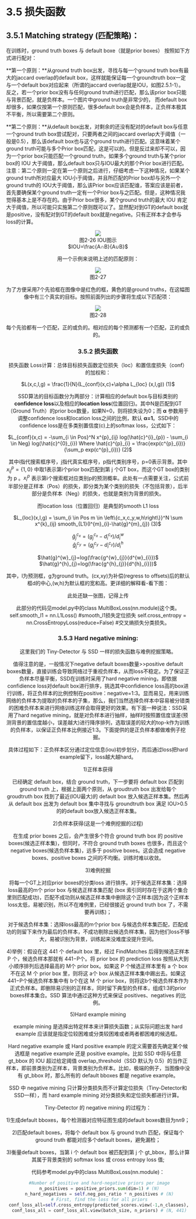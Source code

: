 # 3.5 损失函数

## 3.5.1 Matching strategy (匹配策略)：

在训练时，ground truth boxes 与 default boxe（就是prior boxes） 按照如下方式进行配对：

**第一个原则：**从ground truth box出发，寻找与每一个ground truth box有最大的jaccard overlap的default box，这样就能保证每一个groundtruth box一定与一个default box对应起来（所谓的jaccard overlap就是IOU，如图2.5.1-1）。 反之，若一个prior box没有与任何ground truth进行匹配，那么该prior box只能与背景匹配，就是负样本。一个图片中ground truth是非常少的， 而default box却很多，如果仅按第一个原则匹配，很多default box会是负样本，正负样本极其不平衡，所以需要第二个原则。

**第二个原则：**从default box出发，对剩余的还没有配对的default box与任意一个ground truth box尝试配对，只要两者之间的jaccard overlap大于阈值（一般是0.5），那么该default box也与这个ground truth进行匹配。这意味着某个ground truth可能与多个Prior box匹配，这是可以的。但是反过来却不可以，因为一个prior box只能匹配一个ground truth，如果多个ground truth与某个prior box的 IOU 大于阈值，那么default box只与IOU最大的那个Prior box进行匹配。注意：第二个原则一定在第一个原则之后进行，仔细考虑一下这种情况，如果某个ground truth所对应最大 IOU小于阈值，并且所匹配的Prior box却与另外一个ground truth的 IOU大于阈值，那么该Prior box应该匹配谁，答案应该是前者，首先要确保某个ground truth一定有一个Prior box与之匹配。但是，这种情况我觉得基本上是不存在的。由于Prior box很多，某个ground truth的最大 IOU 肯定大于阈值，所以可能只实施第二个原则既可以了。显然配对到GT的default box就是positive，没有配对到GT的default box就是negative。只有正样本才会参与loss的计算。

<div align=center>
<img src="https://raw.githubusercontent.com/datawhalechina/dive-into-cv-pytorch/master/markdown_imgs/chapter03/2-26.png">
</div>
<center>图2-26 IOU图示</center>
<center>$IOU=\frac{A∩B}{A∪B}$<center>


用一个示例来说明上述的匹配原则：

<div align=center>
<img src="https://raw.githubusercontent.com/datawhalechina/dive-into-cv-pytorch/master/markdown_imgs/chapter03/2-27.png">
</div>
<center>图2-27</center>

为了方便采用7个先验框在图像中是红色的框，黄色的是ground truths，在这幅图像中有三个真实的目标。按照前面列出的步骤将生成以下匹配项：

<div align=center>
<img src="https://raw.githubusercontent.com/datawhalechina/dive-into-cv-pytorch/master/markdown_imgs/chapter03/2-28.png">
</div>
<center>图2-28</center>

每个先验都有一个匹配，正的或负的。相对应的每个预测都有一个匹配，正的或负的。

### 3.5.2 损失函数

 损失函数 Loss计算：总体目标损失函数定位损失（loc）和置信度损失（conf）的加权和：

$L(x,c,l,g) = \frac{1}{N}(L_{conf}(x,c)+\alpha L_{loc} (x,l,g)) (1)$

SSD算法的目标函数分为两部分：计算相应的default box与目标类别的**confidence loss**以及相应的**location loss**(位置回归)。其中N是匹配到GT（Ground Truth）的prior box数量，如果N=0，则将损失设为0；而 **α** 参数用于调整confidence loss和location loss之间的比例，默认 **α=1**。SSD中的confidence loss是在多类别置信度(c)上的softmax loss，公式如下：

$L_{conf}(x,c) = -\sum_{i \in Pos}^N x^{p}_{ij} log(\hat{c}^{i}_{p}) - \sum_{i \in Neg} log(\hat{c}^{0}_{i})  Where \hat{c}^{p}_{i} = \frac{exp(c^{p}_{i})}{\sum_p exp(c^{p}_{i})} (2)$

其中i指代搜索框序号，j指代真实框序号，p指代类别序号，p=0表示背景。其中$x^{p}_{ij}=\left\{1,0\right\}$ 中取1表示第i个prior box匹配到第 j 个GT box，而这个GT box的类别为 p 。$x^{p}_{i}$ 表示第i个搜索框对应类别p的预测概率。此处有一点需要关注，公式前半部分是正样本（Pos）的损失，即分类为某个类别的损失（不包括背景），后半部分是负样本（Neg）的损失，也就是类别为背景的损失。

而location loss（位置回归）是典型的smooth L1 loss

$L_{loc}(x,l,g) = \sum_{i \in Pos  m \in \left\{c_x,c_y,w,h\right\}}^N \sum x^{k}_{ij} smooth_{L1}(l^{m}_{i}-\hat{g}^{m}_{j}) (3)$

$\hat{g}^{c_x}_{j}=(g^{c_x}_{j}-d^{c_x}_{i})/d^{w}_{i}$                   
$\hat{g}^{c_y}_{j}=(g^{c_y}_{j}-d^{c_y}_{i})/d^{h}_{i}$ 

$\hat{g}^{w}_{j}=log(\frac{g^{w}_{j}}{d^{w}_{i}})$                        
$\hat{g}^{h}_{j}=log(\frac{g^{h}_{j}}{d^{h}_{i}})$

其中，l为预测框，g为ground truth。(cx,xy)为补偿(regress to offsets)后的默认框d的中心,(w,h)为默认框的宽和高。更详细的解释看-看下图：

此处还缺一张图，记得上传

此部分的代码见model.py中的class MultiBoxLoss(nn.module)这个类。self.smooth_l1 = nn.L1Loss()   #smooth_l1损失定位损失
self.cross_entropy = nn.CrossEntropyLoss(reduce=False)   #交叉熵损失分类损失。

### 3.5.3 Hard negative mining:

这里我们的 Tiny-Detector 与 SSD 一样的损失函数与难例挖掘策略。

值得注意的是，一般情况下negative default boxes数量>>positive default boxes数量，直接训练会导致网络过于重视负样本，从而loss不稳定。为了保证正负样本尽量平衡，SSD在训练时采用了hard negative mining，即依据confidience loss对default box进行排序，挑选其中confidience loss高的box进行训练，将正负样本的比例控制在positive：negative=1:3。显而易见，用来训练网络的负样本为提取的负样本的子集，那么，我们当然选择负样本中容易被分错类的困难负样本来进行网络训练这样会取得更好的效果。有下面一种说法：SSD采用了hard negative mining，就是对负样本进行抽样，抽样时按照置信度误差(预测背景的置信度越小，误差越大)进行降序排列，选取误差的较大的top-k作为训练的负样本，以保证正负样本比例接近1:3。下面提供的是正负样本都做难例子挖掘。

具体过程如下：正负样本区分通过定位信息(iou)初步划分，而后通过loss把hard example留下，loss越大越hard。

1)正样本获得

已经确定 default box，结合 ground truth，下一步要将 default box 匹配到 ground truth 上，根据上面两个原则，从 groudtruth box 出发给每个 groudtruth box 找到了最近(IOU最大)的 default box 放入候选正样本集。然后再从 default box 出发为 default box 集中寻找与 groundtruth box 满足 IOU>0.5 的的default box放入候选正样本集。

2)负样本获得(这是一个难例挖掘的过程)

在生成 prior boxes 之后，会产生很多个符合 ground truth box 的 positive boxes(候选正样本集)，但同时，不符合 ground truth boxes 也很多，而且这个 negative boxes(候选负样本集)，远多于 positive boxes。这会造成 negative boxes、positive boxes 之间的不均衡。训练时难以收敛。

3)难例挖掘

将每一个GT上对应prior boxes的分类loss 进行排序。对于候选正样本集：选择loss最高的m个 prior box 与候选正样本集匹配 (box 索引同时存在于这两个集合里则匹配成功)，匹配不成功则从候选正样本集中删除这个正样本(因为这个正样本loss太低，易被识别，所以不在难例里，已经很接近 ground truth box 了，不需要再训练)；

对于候选负样本集：选择loss最高的m个prior box 与候选负样本集匹配，匹配成功的则留下来作为最后的负样本，不成功剔除出候选负样本集，因为他们loss不够大，易被识别为背景，训练起来没难度没提升空间。

4)举例：假设在这 441 个 default box 里，经过 FindMatches 后得到候选正样本 P 个，候选负样本那就有 441−P个。将 prior box 的 prediction loss 按照从大到小顺序排列后选择最高的 M个 prior box。如果这 P 个候选正样本里有 a 个 box 不在这 M 个 prior box 里，则将这 a个 box 从候选正样本集中踢出去。如果这 441−P个候选负样本集中有 b个在这 M 个 prior box，则将这b个候选负样本作为正式负样本。即删除易识别的正样本，同时留下典型的负样本，组成1:3的prior boxes样本集合。SSD 算法中通过这种方式来保证 positives、negatives 的比例。

5)Hard example mining

example mining 是选择出特定样本来计算损失函数；从实际问题出发 hard example 应该就是指定位较困难或分类较困难或者两者都困难的候选框。

Hard negative example 或 Hard positive example 的定义需要首先确定某个候选框是 negative example 还是 positive example。比如 SSD 中将与任意 gt_bbox 的 IOU 超过给定阈值 overlap_threshold（SSD 默认为 0.5）的当作正样本，即前景类别为正样本，背景类别为负样本。比如，极端的例子，当图像中没有 gt_bbox 时，那么所有的 default bboxes 都是 negative example。

SSD 中 negative mining 只计算分类损失而不计算定位损失（Tiny-Detector和SSD一样），而 hard example mining 对分类损失和定位损失都进行计算。

Tiny-Detector 的 negative mining 的过程为：

1)生成default bboxes，每个检测器对应特征图生成的default boxes数目为n*n*9；

2)匹配default boxes，将每个 default box 与 ground truth 匹配，保证每个ground truth 都能对应多个default boxes，避免漏检；

3)衡量default boxes，当第 i 个 default box 被匹配到第 j 个 gt_bbox，那么计算其属于背景类别的 softmax loss 或 cross entropy loss 值;

代码参考model.py中的class MultiBoxLoss(nn.module)：

```                                                                                                                                                python
 #Number of positive and hard-negative priors per image
 n_positives = positive_priors.sum(dim=1) # (N)
 n_hard_negatives = self.neg_pos_ratio * n_positives # (N)
 # First, find the loss for all priors
 conf_loss_all=self.cross_entropy(predicted_scores.view(-1,n_classes), true_classes.view(-1)) # (N * 441)
 conf_loss_all = conf_loss_all.view(batch_size, n_priors) # (N, 441)
```



